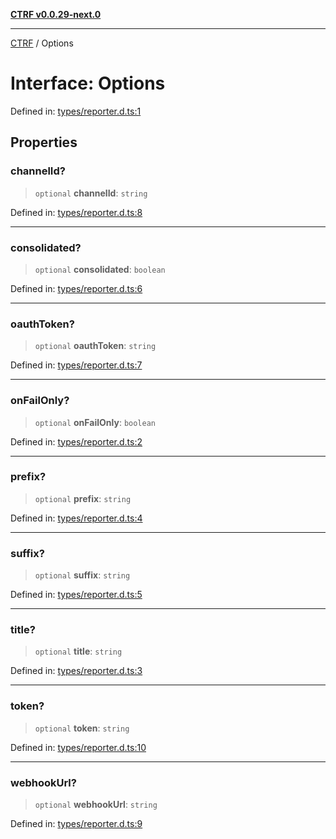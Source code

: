 [**CTRF v0.0.29-next.0**](../README.md)

***

[CTRF](../README.md) / Options

# Interface: Options

Defined in: [types/reporter.d.ts:1](https://github.com/ctrf-io/slack-ctrf/blob/main/src/types/reporter.d.ts#L1)

## Properties

### channelId?

> `optional` **channelId**: `string`

Defined in: [types/reporter.d.ts:8](https://github.com/ctrf-io/slack-ctrf/blob/main/src/types/reporter.d.ts#L8)

***

### consolidated?

> `optional` **consolidated**: `boolean`

Defined in: [types/reporter.d.ts:6](https://github.com/ctrf-io/slack-ctrf/blob/main/src/types/reporter.d.ts#L6)

***

### oauthToken?

> `optional` **oauthToken**: `string`

Defined in: [types/reporter.d.ts:7](https://github.com/ctrf-io/slack-ctrf/blob/main/src/types/reporter.d.ts#L7)

***

### onFailOnly?

> `optional` **onFailOnly**: `boolean`

Defined in: [types/reporter.d.ts:2](https://github.com/ctrf-io/slack-ctrf/blob/main/src/types/reporter.d.ts#L2)

***

### prefix?

> `optional` **prefix**: `string`

Defined in: [types/reporter.d.ts:4](https://github.com/ctrf-io/slack-ctrf/blob/main/src/types/reporter.d.ts#L4)

***

### suffix?

> `optional` **suffix**: `string`

Defined in: [types/reporter.d.ts:5](https://github.com/ctrf-io/slack-ctrf/blob/main/src/types/reporter.d.ts#L5)

***

### title?

> `optional` **title**: `string`

Defined in: [types/reporter.d.ts:3](https://github.com/ctrf-io/slack-ctrf/blob/main/src/types/reporter.d.ts#L3)

***

### token?

> `optional` **token**: `string`

Defined in: [types/reporter.d.ts:10](https://github.com/ctrf-io/slack-ctrf/blob/main/src/types/reporter.d.ts#L10)

***

### webhookUrl?

> `optional` **webhookUrl**: `string`

Defined in: [types/reporter.d.ts:9](https://github.com/ctrf-io/slack-ctrf/blob/main/src/types/reporter.d.ts#L9)
